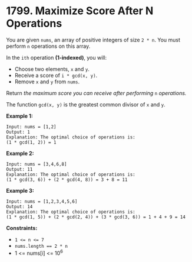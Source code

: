 # 1799. Maximize Score After N Operations

You are given `nums`, an array of positive integers of size `2 * n`. You must perform `n` operations on this array.

In the `ith` operation **(1-indexed)**, you will:

- Choose two elements, `x` and `y`.
- Receive a score of `i * gcd(x, y)`.
- Remove `x` and `y` from `nums`.

Return *the maximum score you can receive after performing* `n` *operations.*

The function `gcd(x, y)` is the greatest common divisor of `x` and `y`.

 

**Example 1:**

```
Input: nums = [1,2]
Output: 1
Explanation: The optimal choice of operations is:
(1 * gcd(1, 2)) = 1
```

**Example 2:**

```
Input: nums = [3,4,6,8]
Output: 11
Explanation: The optimal choice of operations is:
(1 * gcd(3, 6)) + (2 * gcd(4, 8)) = 3 + 8 = 11
```

**Example 3:**

```
Input: nums = [1,2,3,4,5,6]
Output: 14
Explanation: The optimal choice of operations is:
(1 * gcd(1, 5)) + (2 * gcd(2, 4)) + (3 * gcd(3, 6)) = 1 + 4 + 9 = 14
```

 

**Constraints:**

- `1 <= n <= 7`
- `nums.length == 2 * n`
- 1 <= nums[i] <= 10<sup>6</sup>